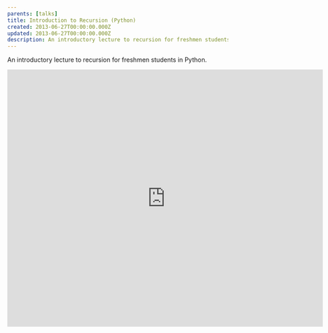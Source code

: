 ```yaml
---
parents: [talks]
title: Introduction to Recursion (Python)
created: 2013-06-27T00:00:00.000Z
updated: 2013-06-27T00:00:00.000Z
description: An introductory lecture to recursion for freshmen students in Python.
---
```


An introductory lecture to recursion for freshmen students in Python.

<iframe width="720" height="587" class="youtube" src="https://www.slideshare.net/slideshow/embed_code/key/DiR07r8gy55JdE?rel=0" frameBorder="0" allowfullscreen=""></iframe>
